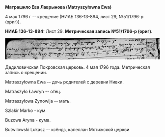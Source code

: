 **Матрашило Ева Лаврынова (Matryszyłowna Ewa)**

4 мая 1796 г -- крещение (НИАБ 136-13-894, лист 29, №51/1796-р (ориг)).

**НИАБ 136-13-894:** Лист 29. **Метрическая запись №51/1796-р (ориг).**

![](./media/aeb1f7a2c2113a208457a1a22567cb71d53872cb.png)

Дедиловичская Покровская церковь. 4 мая 1796 года. Метрическая запись о
крещении.

Matraszyłowna Ewa -- дочь родителей с деревни Нивки.

Matraszyło Ławryn -- отец.

Matraszyłowa Zynowija -- мать.

Szlakir Markо - кум.

Buzowa Aryna - кума.

Butwilowski Lukasz -- ксёндз, капеллан Мстижской церкви.
